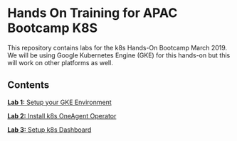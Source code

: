 # Hands On Training for APAC Bootcamp K8S 

This repository contains labs for the k8s Hands-On Bootcamp March 2019. We will be using Google Kubernetes Engine (GKE) for this hands-on but this will work on other platforms as well. 

## Contents

[**Lab 1:** Setup your GKE Environment](/labs/lab1)

[**Lab 2:** Install k8s OneAgent Operator](/k8s)

[**Lab 3:** Setup k8s Dashboard](/dashboardapi)
